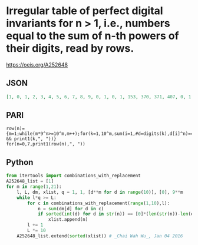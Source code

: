 # Irregular table of perfect digital invariants for n \> 1, i\.e\., numbers equal to the sum of n\-th powers of their digits, read by rows\.
https://oeis.org/A252648
## JSON
```JSON
[1, 0, 1, 2, 3, 4, 5, 6, 7, 8, 9, 0, 1, 0, 1, 153, 370, 371, 407, 0, 1, 1634, 8208, 9474, 0, 1, 4150, 4151, 54748, 92727, 93084, 194979, 0, 1, 548834, 0, 1, 1741725, 4210818, 9800817, 9926315, 14459929, 0, 1, 24678050, 24678051, 88593477, 0, 1, 146511208, 472335975, 534494836, 912985153, 0, 1, 4679307774]
```
## PARI
```PARI
row(n)={m=1;while(m*9^n>=10^m,m++);for(k=1,10^m,sum(i=1,#d=digits(k),d[i]^n)==k && print1(k,", "))}
for(n=0,7,print1(row(n),", "))
```
## Python
```Python
from itertools import combinations_with_replacement
A252648_list = [1]
for m in range(1,21):
    l, L, dm, xlist, q = 1, 1, [d**m for d in range(10)], [0], 9**m
    while l*q >= L:
        for c in combinations_with_replacement(range(1,10),l):
            n = sum(dm[d] for d in c)
            if sorted(int(d) for d in str(n)) == [0]*(len(str(n))-len(c))+list(c):
                xlist.append(n)
        l += 1
        L *= 10
    A252648_list.extend(sorted(xlist)) # _Chai Wah Wu_, Jan 04 2016
```
